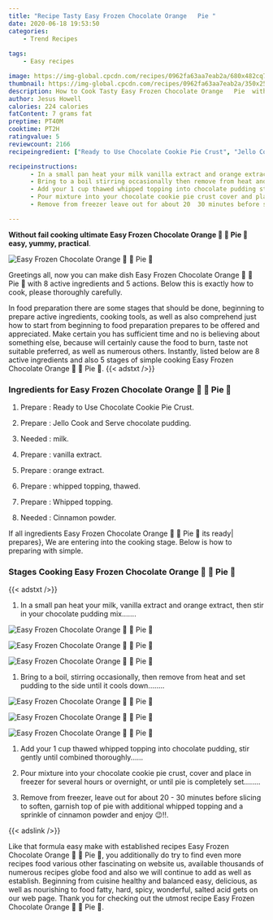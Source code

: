 ```yaml
---
title: "Recipe Tasty Easy Frozen Chocolate Orange   Pie "
date: 2020-06-18 19:53:50
categories:
    - Trend Recipes
    
tags:
    - Easy recipes

image: https://img-global.cpcdn.com/recipes/0962fa63aa7eab2a/680x482cq70/easy-frozen-chocolate-orange-🍊-🍫-pie-🥧-recipe-main-photo.jpg
thumbnail: https://img-global.cpcdn.com/recipes/0962fa63aa7eab2a/350x250cq70/easy-frozen-chocolate-orange-🍊-🍫-pie-🥧-recipe-main-photo.jpg
description: How to Cook Tasty Easy Frozen Chocolate Orange   Pie  with 8 ingredients and 5 stages of easy cooking.
author: Jesus Howell
calories: 224 calories
fatContent: 7 grams fat
preptime: PT40M
cooktime: PT2H
ratingvalue: 5
reviewcount: 2166
recipeingredient: ["Ready to Use Chocolate Cookie Pie Crust", "Jello Cook and Serve chocolate pudding", "milk", "vanilla extract", "orange extract", "whipped topping thawed", "Whipped topping", "Cinnamon powder"]

recipeinstructions: 
      - In a small pan heat your milk vanilla extract and orange extract then stir in your chocolate pudding mix 
      - Bring to a boil stirring occasionally then remove from heat and set pudding to the side until it cools down 
      - Add your 1 cup thawed whipped topping into chocolate pudding stir gently until combined thoroughly 
      - Pour mixture into your chocolate cookie pie crust cover and place in freezer for several hours or overnight or until pie is completely set 
      - Remove from freezer leave out for about 20  30 minutes before slicing to soften garnish top of pie with additional whipped topping and a sprinkle of cinnamon powder and enjoy 

---
```




**Without fail cooking ultimate Easy Frozen Chocolate Orange 🍊 🍫 Pie 🥧 easy, yummy, practical**. 


![Easy Frozen Chocolate Orange 🍊 🍫 Pie 🥧](https://img-global.cpcdn.com/recipes/0962fa63aa7eab2a/680x482cq70/easy-frozen-chocolate-orange-🍊-🍫-pie-🥧-recipe-main-photo.jpg "Easy Frozen Chocolate Orange 🍊 🍫 Pie 🥧")




Greetings all, now you can make dish Easy Frozen Chocolate Orange 🍊 🍫 Pie 🥧 with 8 active ingredients and 5 actions. Below this is exactly how to cook, please thoroughly carefully.

In food preparation there are some stages that should be done, beginning to prepare active ingredients, cooking tools, as well as also comprehend just how to start from beginning to food preparation prepares to be offered and appreciated. Make certain you has sufficient time and no is believing about something else, because will certainly cause the food to burn, taste not suitable preferred, as well as numerous others. Instantly, listed below are 8 active ingredients and also 5 stages of simple cooking Easy Frozen Chocolate Orange 🍊 🍫 Pie 🥧.
{{< adstxt />}}

### Ingredients for Easy Frozen Chocolate Orange 🍊 🍫 Pie 🥧


1. Prepare  : Ready to Use Chocolate Cookie Pie Crust.

1. Prepare  : Jello Cook and Serve chocolate pudding.

1. Needed  : milk.

1. Prepare  : vanilla extract.

1. Prepare  : orange extract.

1. Prepare  : whipped topping, thawed.

1. Prepare  : Whipped topping.

1. Needed  : Cinnamon powder.



If all ingredients Easy Frozen Chocolate Orange 🍊 🍫 Pie 🥧 its ready| prepares}, We are entering into the cooking stage. Below is how to preparing with simple.

### Stages Cooking Easy Frozen Chocolate Orange 🍊 🍫 Pie 🥧

{{< adstxt />}}


1. In a small pan heat your milk, vanilla extract and orange extract, then stir in your chocolate pudding mix.......



![Easy Frozen Chocolate Orange 🍊 🍫 Pie 🥧](https://img-global.cpcdn.com/steps/2e3fcdd45c679dc5/160x128cq70/easy-frozen-chocolate-orange-🍊-🍫-pie-🥧-recipe-step-1-photo.jpg" "Easy Frozen Chocolate Orange 🍊 🍫 Pie 🥧")

![Easy Frozen Chocolate Orange 🍊 🍫 Pie 🥧](https://img-global.cpcdn.com/steps/980d2722276647ce/160x128cq70/easy-frozen-chocolate-orange-🍊-🍫-pie-🥧-recipe-step-1-photo.jpg" "Easy Frozen Chocolate Orange 🍊 🍫 Pie 🥧")

![Easy Frozen Chocolate Orange 🍊 🍫 Pie 🥧](https://img-global.cpcdn.com/steps/7894c18e414c7f2a/160x128cq70/easy-frozen-chocolate-orange-🍊-🍫-pie-🥧-recipe-step-1-photo.jpg" "Easy Frozen Chocolate Orange 🍊 🍫 Pie 🥧")



1. Bring to a boil, stirring occasionally, then remove from heat and set pudding to the side until it cools down........



![Easy Frozen Chocolate Orange 🍊 🍫 Pie 🥧](https://img-global.cpcdn.com/steps/35d479120593562c/160x128cq70/easy-frozen-chocolate-orange-🍊-🍫-pie-🥧-recipe-step-2-photo.jpg" "Easy Frozen Chocolate Orange 🍊 🍫 Pie 🥧")

![Easy Frozen Chocolate Orange 🍊 🍫 Pie 🥧](https://img-global.cpcdn.com/steps/2b4c598c2208eb01/160x128cq70/easy-frozen-chocolate-orange-🍊-🍫-pie-🥧-recipe-step-2-photo.jpg" "Easy Frozen Chocolate Orange 🍊 🍫 Pie 🥧")

![Easy Frozen Chocolate Orange 🍊 🍫 Pie 🥧](https://img-global.cpcdn.com/steps/6db138b3bc839df5/160x128cq70/easy-frozen-chocolate-orange-🍊-🍫-pie-🥧-recipe-step-2-photo.jpg" "Easy Frozen Chocolate Orange 🍊 🍫 Pie 🥧")



1. Add your 1 cup thawed whipped topping into chocolate pudding, stir gently until combined thoroughly......



1. Pour mixture into your chocolate cookie pie crust, cover and place in freezer for several hours or overnight, or until pie is completely set........



1. Remove from freezer, leave out for about 20 - 30 minutes before slicing to soften, garnish top of pie with additional whipped topping and a sprinkle of cinnamon powder and enjoy 😉!!.





{{< adslink />}}

Like that formula easy make with established recipes Easy Frozen Chocolate Orange 🍊 🍫 Pie 🥧, you additionally do try to find even more recipes food various other fascinating on website us, available thousands of numerous recipes globe food and also we will continue to add as well as establish. Beginning from cuisine healthy and balanced easy, delicious, as well as nourishing to food fatty, hard, spicy, wonderful, salted acid gets on our web page. Thank you for checking out the utmost recipe Easy Frozen Chocolate Orange 🍊 🍫 Pie 🥧.
